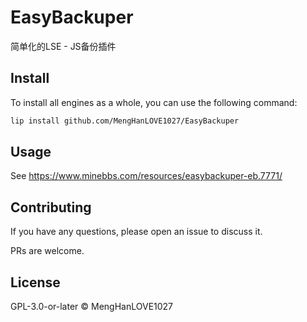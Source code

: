 # EasyBackuper

简单化的LSE - JS备份插件

## Install

To install all engines as a whole, you can use the following command:

```sh
lip install github.com/MengHanLOVE1027/EasyBackuper
```

## Usage
See https://www.minebbs.com/resources/easybackuper-eb.7771/

## Contributing

If you have any questions, please open an issue to discuss it.

PRs are welcome.

## License

GPL-3.0-or-later © MengHanLOVE1027
